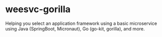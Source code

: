 # weesvc-gorilla
Helping you select an application framework using a basic microservice using Java (SpringBoot, Micronaut), Go (go-kit, gorilla), and more.
